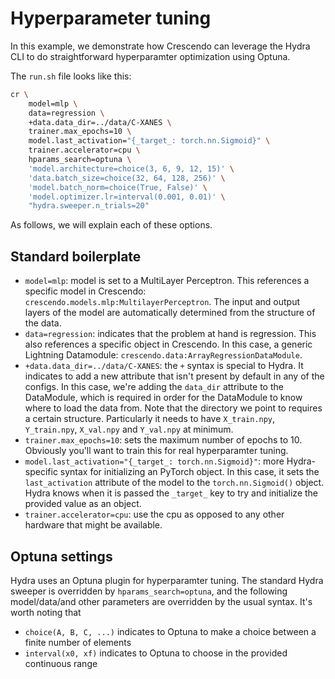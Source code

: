# Hyperparameter tuning

In this example, we demonstrate how Crescendo can leverage the Hydra CLI to do straightforward hyperparamter optimization using Optuna.

The `run.sh` file looks like this:

```bash
cr \
    model=mlp \
    data=regression \
    +data.data_dir=../data/C-XANES \
    trainer.max_epochs=10 \
    model.last_activation="{_target_: torch.nn.Sigmoid}" \
    trainer.accelerator=cpu \
    hparams_search=optuna \
    'model.architecture=choice(3, 6, 9, 12, 15)' \
    'data.batch_size=choice(32, 64, 128, 256)' \
    'model.batch_norm=choice(True, False)' \
    'model.optimizer.lr=interval(0.001, 0.01)' \
    "hydra.sweeper.n_trials=20"
```

As follows, we will explain each of these options.

## Standard boilerplate

- `model=mlp`: model is set to a MultiLayer Perceptron. This references a specific model in Crescendo: `crescendo.models.mlp:MultilayerPerceptron`. The input and output layers of the model are automatically determined from the structure of the data.
- `data=regression`: indicates that the problem at hand is regression. This also references a specific object in Crescendo. In this case, a generic Lightning Datamodule: `crescendo.data:ArrayRegressionDataModule`.
- `+data.data_dir=../data/C-XANES`: the `+` syntax is special to Hydra. It indicates to add a new attribute that isn't present by default in any of the configs. In this case, we're adding the `data_dir` attribute to the DataModule, which is required in order for the DataModule to know where to load the data from. Note that the directory we point to requires a certain structure. Particularly it needs to have `X_train.npy`, `Y_train.npy`, `X_val.npy` and `Y_val.npy` at minimum.
- `trainer.max_epochs=10`: sets the maximum number of epochs to 10. Obviously you'll want to train this for real hyperparamter tuning.
- `model.last_activation="{_target_: torch.nn.Sigmoid}"`: more Hydra-specific syntax for initializing an PyTorch object. In this case, it sets the `last_activation` attribute of the model to the `torch.nn.Sigmoid()` object. Hydra knows when it is passed the `_target_` key to try and initialize the provided value as an object.
- `trainer.accelerator=cpu`: use the cpu as opposed to any other hardware that might be available.

## Optuna settings

Hydra uses an Optuna plugin for hyperparamter tuning. The standard Hydra sweeper is overridden by `hparams_search=optuna`, and the following model/data/and other parameters are overridden by the usual syntax. It's worth noting that

- `choice(A, B, C, ...)` indicates to Optuna to make a choice between a finite number of elements
- `interval(x0, xf)` indicates to Optuna to choose in the provided continuous range
